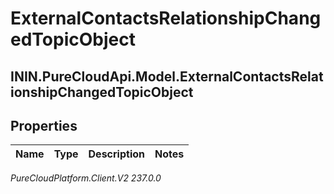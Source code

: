 # ExternalContactsRelationshipChangedTopicObject

## ININ.PureCloudApi.Model.ExternalContactsRelationshipChangedTopicObject

## Properties

|Name | Type | Description | Notes|
|------------ | ------------- | ------------- | -------------|



_PureCloudPlatform.Client.V2 237.0.0_
